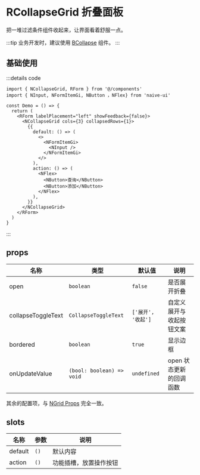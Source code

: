# RCollapseGrid 折叠面板

把一堆过滤条件组件收起来，让界面看着舒服一点。

:::tip
业务开发时，建议使用 [BCollapse](/docs/components/business/b-collapse.html) 组件。
:::

## 基础使用

:::details code

```tsx
import { NCollapseGrid, RForm } from '@/components'
import { NInput, NFormItemGi, NButton ，NFlex} from 'naive-ui'

const Demo = () => {
  return (
    <RForm labelPlacement="left" showFeedback={false}>
      <NCollapseGrid cols={3} collapsedRows={1}>
        {{
          default: () => (
            <>
              <NFormItemGi>
                <NInput />
              </NFormItemGi>
            </>
          ),
          action: () => (
            <NFlex>
              <NButton>查询</NButton>
              <NButton>添加</NButton>
            </NFlex>
          ),
        }}
      </NCollapseGrid>
    </RForm>
  )
}
```

:::

## props

| 名称               | 类型                      | 默认值             | 说明                     |
| ------------------ | ------------------------- | ------------------ | ------------------------ |
| open               | `boolean`                 | `false`            | 是否展开折叠             |
| collapseToggleText | `CollapseToggleText`      | `['展开', '收起']` | 自定义展开与收起按钮文案 |
| bordered           | `boolean`                 | `true`             | 显示边框                 |
| onUpdateValue      | `(bool: boolean) => void` | `undefined`        | open 状态更新的回调函数  |

其余的配置项，与 [NGrid Props](https://www.naiveui.com/zh-CN/dark/components/grid#Grid-Props) 完全一致。

## slots

| 名称    | 参数 | 说明                   |
| ------- | ---- | ---------------------- |
| default | `()` | 默认内容               |
| action  | `()` | 功能插槽，放置操作按钮 |
